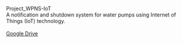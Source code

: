 Project_WPNS-IoT\
A notification and shutdown system for water pumps using Internet of Things (IoT) technology.\
\
[Google Drive](https://drive.google.com/drive/u/0/folders/1-4541lYKCcQ_6zZ-MB3Gp7mohkY8YfqE)